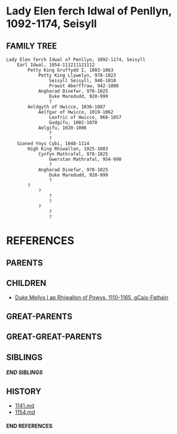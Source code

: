 # Lady Elen ferch Idwal of Penllyn, 1092-1174, Seisyll

## FAMILY TREE
```
Lady Elen ferch Idwal of Penllyn, 1092-1174, Seisyll
    Earl Idwal, 1054-111211121112
        Petty King Gruffydd I, 1003-1063
            Petty King Llywelyn, 978-1023
                Seisyll Seisyll, 940-1010
                Prawst Aberffraw, 942-1000
            Angharad Dinefwr, 978-1025
                Duke Maredudd, 920-999
                ?
        Aeldgyth of Hwicce, 1036-1087
            Aelfgar of Hwicce, 1019-1062
                Leofric of Hwicce, 968-1057
                Godgifu, 1002-1070
            Aelgifu, 1020-1086
                ?
                ?
    Sioned Ynys Cybi, 1048-1114
        High King Rhiwallon, 1025-1083
            Cynfyn Mathrafal, 978-1025
                Gwerstan Mathrafal, 954-990
                ?
            Angharad Dinefwr, 978-1025
                Duke Maredudd, 920-999
                ?
        ?
            ?
                ?
                ?
            ?
                ?
                ?
```


# REFERENCES

## PARENTS 

## CHILDREN 
* [Duke Meilys I ap Rhiwallon of Powys, 1110-1165, gCais-Fathain](meilys_i_ap_rhiwallon_1110.md)


## GREAT-PARENTS 


## GREAT-GREAT-PARENTS 

## SIBLINGS

##### END SIBLINGS  
## HISTORY
* [1141.md](../h/1141.md)
* [1154.md](../h/1154.md)

#### END REFERENCES
